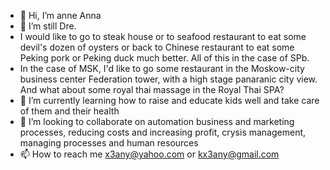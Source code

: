 - 👋 Hi, I’m anne Anna
- 👀 I’m still Dre.
- I would like to go to steak house or to seafood restaurant to eat some devil's dozen of oysters or back to Chinese restaurant to eat some Peking pork or Peking duck much better. All of this in the case of SPb.
- In the case of MSK, I'd like to go some restaurant in the Moskow-city business center Federation tower, with a high stage panaranic city view. And what about some royal thai massage in the Royal Thai SPA?
- 🌱 I’m currently learning how to raise and educate kids well and take care of them and their health 
- 💞️ I’m looking to collaborate on automation business and marketing processes, reducing costs and increasing profit, crysis management, managing processes and human resources
- 📫 How to reach me x3any@yahoo.com or kx3any@gmail.com
<!---
x3kany/x3kany is a ✨ special ✨ repository because its `README.md` (this file) appears on your GitHub profile.
You can click the Preview link to take a look at your changes.
--->
